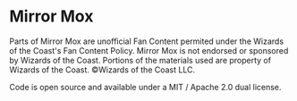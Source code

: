 # Mirror Mox

Parts of Mirror Mox are unofficial Fan Content permited under the Wizards of the Coast's Fan Content Policy. Mirror Mox is not endorsed or sponsored by Wizards of the Coast. Portions of the materials used are property of Wizards of the Coast. ©Wizards of the Coast LLC.

Code is open source and available under a MIT / Apache 2.0 dual license.
